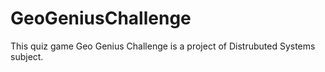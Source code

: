 # GeoGeniusChallenge
This quiz game Geo Genius Challenge is a project of Distrubuted Systems subject.
